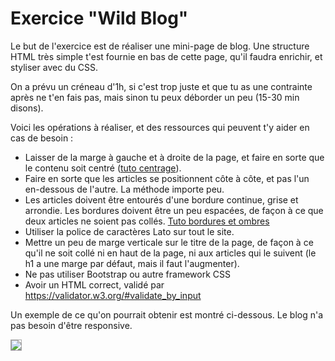 # Exercice "Wild Blog"

Le but de l'exercice est de réaliser une mini-page de blog. Une structure HTML très simple t'est fournie en bas de cette page, qu'il faudra enrichir, et styliser avec du CSS.

On a prévu un créneau d'1h, si c'est trop juste et que tu as une contrainte après ne t'en fais pas, mais sinon tu peux déborder un peu (15-30 min disons).

Voici les opérations à réaliser, et des ressources qui peuvent t'y aider en cas de besoin :

* Laisser de la marge à gauche et à droite de la page, et faire en sorte que le contenu soit centré ([tuto centrage](https://www.alsacreations.com/article/lire/539-Centrer-les-elements-ou-un-site-web-en-CSS.html)).
* Faire en sorte que les articles se positionnent côte à côte, et pas l'un en-dessous de l'autre. La méthode importe peu.
* Les articles doivent être entourés d'une bordure continue, grise et arrondie. Les bordures doivent être un peu espacées, de façon à ce que deux articles ne soient pas collés. [Tuto bordures et ombres](https://openclassrooms.com/fr/courses/1603881-apprenez-a-creer-votre-site-web-avec-html5-et-css3/1605694-creez-des-bordures-et-des-ombres)
* Utiliser la police de caractères Lato sur tout le site.
* Mettre un peu de marge verticale sur le titre de la page, de façon à ce qu'il ne soit collé ni en haut de la page, ni aux articles qui le suivent (le h1 a une marge par défaut, mais il faut l'augmenter).
* Ne pas utiliser Bootstrap ou autre framework CSS
* Avoir un HTML correct, validé par https://validator.w3.org/#validate_by_input

Un exemple de ce qu'on pourrait obtenir est montré ci-dessous. Le blog n'a pas besoin d'être responsive.

<img src="https://bhubr.github.io/img/WildBlog.png" style="border: 1px solid #aaa" />
